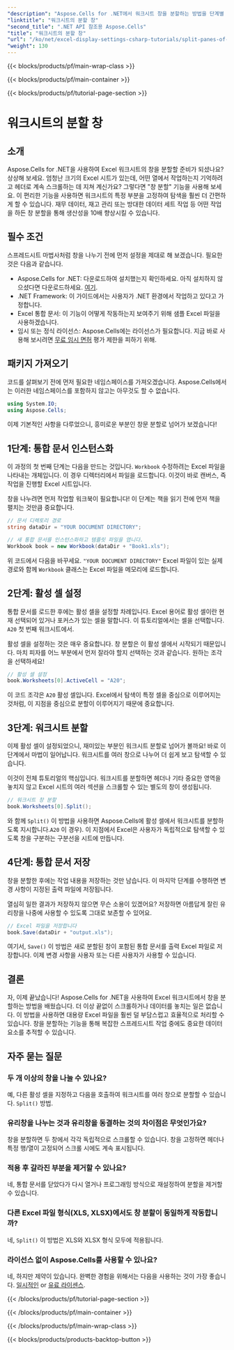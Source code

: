 ```yaml
---
"description": "Aspose.Cells for .NET에서 워크시트 창을 분할하는 방법을 단계별 가이드를 통해 알아보세요. 이 간단한 튜토리얼을 통해 Excel 파일 탐색 기능을 개선해 보세요."
"linktitle": "워크시트의 분할 창"
"second_title": ".NET API 참조용 Aspose.Cells"
"title": "워크시트의 분할 창"
"url": "/ko/net/excel-display-settings-csharp-tutorials/split-panes-of-worksheet/"
"weight": 130
---
```


{{< blocks/products/pf/main-wrap-class >}}

{{< blocks/products/pf/main-container >}}

{{< blocks/products/pf/tutorial-page-section >}}

# 워크시트의 분할 창

## 소개

Aspose.Cells for .NET을 사용하여 Excel 워크시트의 창을 분할할 준비가 되셨나요? 상상해 보세요. 엄청난 크기의 Excel 시트가 있는데, 어떤 열에서 작업하는지 기억하려고 헤더로 계속 스크롤하는 데 지쳐 계신가요? 그렇다면 "창 분할" 기능을 사용해 보세요. 이 편리한 기능을 사용하면 워크시트의 특정 부분을 고정하여 탐색을 훨씬 더 간편하게 할 수 있습니다. 재무 데이터, 재고 관리 또는 방대한 데이터 세트 작업 등 어떤 작업을 하든 창 분할을 통해 생산성을 10배 향상시킬 수 있습니다. 

## 필수 조건

스프레드시트 마법사처럼 창을 나누기 전에 먼저 설정을 제대로 해 보겠습니다. 필요한 것은 다음과 같습니다.

- Aspose.Cells for .NET: 다운로드하여 설치했는지 확인하세요. 아직 설치하지 않으셨다면 다운로드하세요. [여기](https://releases.aspose.com/cells/net/).
- .NET Framework: 이 가이드에서는 사용자가 .NET 환경에서 작업하고 있다고 가정합니다.
- Excel 통합 문서: 이 기능이 어떻게 작동하는지 보여주기 위해 샘플 Excel 파일을 사용하겠습니다.
- 임시 또는 정식 라이선스: Aspose.Cells에는 라이선스가 필요합니다. 지금 바로 사용해 보시려면 [무료 임시 면허](https://purchase.aspose.com/temporary-license/) 평가 제한을 피하기 위해.

## 패키지 가져오기

코드를 살펴보기 전에 먼저 필요한 네임스페이스를 가져오겠습니다. Aspose.Cells에서는 이러한 네임스페이스를 포함하지 않고는 아무것도 할 수 없습니다.

```csharp
using System.IO;
using Aspose.Cells;
```

이제 기본적인 사항을 다루었으니, 흥미로운 부분인 창문 분할로 넘어가 보겠습니다!

## 1단계: 통합 문서 인스턴스화

이 과정의 첫 번째 단계는 다음을 만드는 것입니다. `Workbook` 수정하려는 Excel 파일을 나타내는 개체입니다. 이 경우 디렉터리에서 파일을 로드합니다. 이것이 바로 캔버스, 즉 작업을 진행할 Excel 시트입니다.

창을 나누려면 먼저 작업할 워크북이 필요합니다! 이 단계는 책을 읽기 전에 먼저 책을 펼치는 것만큼 중요합니다.

```csharp
// 문서 디렉토리 경로
string dataDir = "YOUR DOCUMENT DIRECTORY";

// 새 통합 문서를 인스턴스화하고 템플릿 파일을 엽니다.
Workbook book = new Workbook(dataDir + "Book1.xls");
```

위 코드에서 다음을 바꾸세요. `"YOUR DOCUMENT DIRECTORY"` Excel 파일이 있는 실제 경로와 함께 `Workbook` 클래스는 Excel 파일을 메모리에 로드합니다.

## 2단계: 활성 셀 설정

통합 문서를 로드한 후에는 활성 셀을 설정할 차례입니다. Excel 용어로 활성 셀이란 현재 선택되어 있거나 포커스가 있는 셀을 말합니다. 이 튜토리얼에서는 셀을 선택합니다. `A20` 첫 번째 워크시트에서.

활성 셀을 설정하는 것은 매우 중요합니다. 창 분할은 이 활성 셀에서 시작되기 때문입니다. 마치 피자를 어느 부분에서 먼저 잘라야 할지 선택하는 것과 같습니다. 원하는 조각을 선택하세요!

```csharp
// 활성 셀 설정
book.Worksheets[0].ActiveCell = "A20";
```

이 코드 조각은 `A20` 활성 셀입니다. Excel에서 탐색이 특정 셀을 중심으로 이루어지는 것처럼, 이 지점을 중심으로 분할이 이루어지기 때문에 중요합니다.

## 3단계: 워크시트 분할

이제 활성 셀이 설정되었으니, 재미있는 부분인 워크시트 분할로 넘어가 볼까요! 바로 이 단계에서 마법이 일어납니다. 워크시트를 여러 창으로 나누어 더 쉽게 보고 탐색할 수 있습니다.

이것이 전체 튜토리얼의 핵심입니다. 워크시트를 분할하면 헤더나 기타 중요한 영역을 놓치지 않고 Excel 시트의 여러 섹션을 스크롤할 수 있는 별도의 창이 생성됩니다.

```csharp
// 워크시트 창 분할
book.Worksheets[0].Split();
```

와 함께 `Split()` 이 방법을 사용하면 Aspose.Cells에 활성 셀에서 워크시트를 분할하도록 지시합니다.`A20` 이 경우). 이 지점에서 Excel은 사용자가 독립적으로 탐색할 수 있도록 창을 구분하는 구분선을 시트에 만듭니다.

## 4단계: 통합 문서 저장

창을 분할한 후에는 작업 내용을 저장하는 것만 남습니다. 이 마지막 단계를 수행하면 변경 사항이 지정된 출력 파일에 저장됩니다.

열심히 일한 결과가 저장하지 않으면 무슨 소용이 있겠어요? 저장하면 아름답게 잘린 유리창을 나중에 사용할 수 있도록 그대로 보존할 수 있어요.

```csharp
// Excel 파일을 저장합니다
book.Save(dataDir + "output.xls");
```

여기서, `Save()` 이 방법은 새로 분할된 창이 포함된 통합 문서를 출력 Excel 파일로 저장합니다. 이제 변경 사항을 사용자 또는 다른 사용자가 사용할 수 있습니다.

## 결론

자, 이제 끝났습니다! Aspose.Cells for .NET을 사용하여 Excel 워크시트에서 창을 분할하는 방법을 배웠습니다. 더 이상 끝없이 스크롤하거나 데이터를 놓치는 일은 없습니다. 이 방법을 사용하면 대용량 Excel 파일을 훨씬 덜 부담스럽고 효율적으로 처리할 수 있습니다. 창을 분할하는 기능을 통해 복잡한 스프레드시트 작업 중에도 중요한 데이터 요소를 추적할 수 있습니다.

## 자주 묻는 질문

### 두 개 이상의 창을 나눌 수 있나요?  
예, 다른 활성 셀을 지정하고 다음을 호출하여 워크시트를 여러 창으로 분할할 수 있습니다. `Split()` 방법.

### 유리창을 나누는 것과 유리창을 동결하는 것의 차이점은 무엇인가요?  
창을 분할하면 두 창에서 각각 독립적으로 스크롤할 수 있습니다. 창을 고정하면 헤더나 특정 행/열이 고정되어 스크롤 시에도 계속 표시됩니다.

### 적용 후 갈라진 부분을 제거할 수 있나요?  
네, 통합 문서를 닫았다가 다시 열거나 프로그래밍 방식으로 재설정하여 분할을 제거할 수 있습니다.

### 다른 Excel 파일 형식(XLS, XLSX)에서도 창 분할이 동일하게 작동합니까?  
네, `Split()` 이 방법은 XLS와 XLSX 형식 모두에 적용됩니다.

### 라이선스 없이 Aspose.Cells를 사용할 수 있나요?  
네, 하지만 제약이 있습니다. 완벽한 경험을 위해서는 다음을 사용하는 것이 가장 좋습니다. [일시적인](https://purchase.aspose.com/temp또는ary-license/) or [유료 라이센스](https://purchase.aspose.com/buy).

{{< /blocks/products/pf/tutorial-page-section >}}

{{< /blocks/products/pf/main-container >}}

{{< /blocks/products/pf/main-wrap-class >}}

{{< blocks/products/products-backtop-button >}}